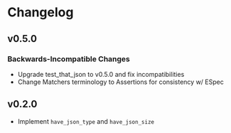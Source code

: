 # Changelog

## v0.5.0

### Backwards-Incompatible Changes

- Upgrade test_that_json to v0.5.0 and fix incompatibilities
- Change Matchers terminology to Assertions for consistency w/ ESpec


## v0.2.0

- Implement `have_json_type` and `have_json_size`
